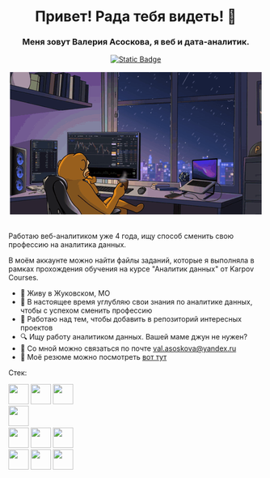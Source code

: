 <div id='header' align='center'>
  <h1>Привет! Рада тебя видеть! 👋</h1>
  <h3>Меня зовут Валерия Асоскова, я веб и дата-аналитик.</h3>
</div>
<div id='socials' align='center'>
  <a href='https://t.me/orsanroy'>
    <img alt="Static Badge" src="https://img.shields.io/badge/telegram-%23075859?style=for-the-badge&logo=telegram&logoColor=white&link=https%3A%2F%2Ft.me%2Forsanroy">
  </a>
</div>
<br>
<div id='gif' align='center'>
  <img alt="Gif" src="https://github.com/val-asoskova/val-asoskova/blob/main/ponke-ponkesol.gif">
</div>
<br>

Работаю веб-аналитиком уже 4 года, ищу способ сменить свою профессию на аналитика данных.

В моём аккаунте можно найти файлы заданий, которые я выполняла в рамках прохождения обучения на курсе "Аналитик данных" от Karpov Courses.

* 📍 Живу в Жуковском, МО
* 🌱 В настоящее время углубляю свои знания по аналитике данных, чтобы с успехом сменить профессию
* 🔮 Работаю над тем, чтобы добавить в репозиторий интересных проектов
* 🔍 Ищу работу аналитиком данных. Вашей маме джун не нужен? 
* 📧 Со мной можно связаться по почте val.asoskova@yandex.ru 
* 📜 Моё резюме можно посмотреть [вот тут](https://disk.yandex.ru/i/lYpzrpOtnBDuKg)

Стек:
<br>
<div id='skills'>
    <div id='programming-languages'>
      <img src="https://cdn.jsdelivr.net/gh/devicons/devicon@latest/icons/python/python-original.svg" width="40" height="40"/>
      <img src="https://cdn.jsdelivr.net/gh/devicons/devicon@latest/icons/postgresql/postgresql-original.svg" width="40" height="40"/>
      <img src="https://cdn.jsdelivr.net/gh/devicons/devicon@latest/icons/javascript/javascript-original.svg" width="40" height="40"/>
    </div>
    <div id='etl'>
       <img src="https://cdn.jsdelivr.net/gh/devicons/devicon@latest/icons/apacheairflow/apacheairflow-original.svg" width="40" height="40"/>
    </div>
    <div id='software'>
      <img src="https://devicon-website.vercel.app/api/anaconda/original.svg" width="40" height="40"/>
      <img src="https://devicon-website.vercel.app/api/vscode/original.svg" width="40" height="40"/>
      <img src="https://cdn.jsdelivr.net/gh/devicons/devicon@latest/icons/jupyter/jupyter-original.svg" width="40" height="40"/>
    </div>
    <div id='data-visualisation'>
     <img src="https://img.icons8.com/color/48/power-bi-2021.png" width="40" height="40"/>
    <img src="https://img.icons8.com/color/48/tableau-software.png" width="40" height="40"/>
    <img src="https://img.icons8.com/color/48/google-looker.png" width="40" height="40"/>     
    </div>
</div>
